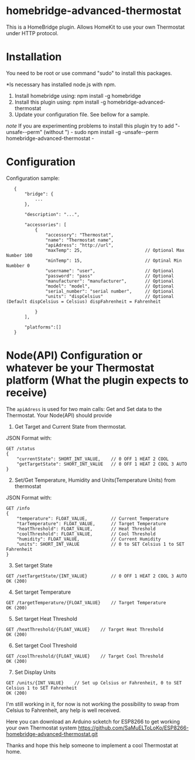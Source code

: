 # homebridge-advanced-thermostat

This is a HomeBridge plugin. Allows HomeKit to use your own Thermostat under HTTP protocol.

# Installation

You need to be root or use command "sudo" to install this packages.

*Is necessary has installed node.js with npm.

1. Install homebridge using: npm install -g homebridge
2. Install this plugin using: npm install -g homebridge-advanced-thermostat
3. Update your configuration file. See bellow for a sample. 

*note* If you are experimenting problems to install this plugin try to add "-unsafe--perm" (without ")
       - sudo npm install -g -unsafe--perm homebridge-advanced-thermostat -

# Configuration

Configuration sample:

 ```
    {
        "bridge": {
            ...
        },
        
        "description": "...",

        "accessories": [
            {
                "accessory": "Thermostat",
                "name": "Thermostat name",
                "apiAdress": "http://url",
                "maxTemp": 25,                        // Optional Max Number 100
                "minTemp": 15,                        // Optinal Min Numbber 0
                "username": "user",                   // Optional
                "password": "pass"                    // Optional
                "manufacturer": "manufacturer",       // Optional
                "model": "model",                     // Optional
                "serial_number": "serial number",     // Optional
                "units": "dispCelsius"                // Optional (Default dispCelsius = Celsius) dispFahrenheit = Fahrenheit 
                
            }
        ],

        "platforms":[]
    }
```
# Node(API) Configuration or whatever be your Thermostat platform (What the plugin expects to receive)

The `apiAdress` is used for two main calls: Get and Set data to the Thermostat. Your Node(API) should provide

1. Get Target and Current State from thermostat.

  JSON Format with:
  
```
GET /status
{
    "currentState": SHORT_INT_VALUE,    // 0 OFF 1 HEAT 2 COOL
    "getTargetState": SHORT_INT_VALUE   // 0 OFF 1 HEAT 2 COOL 3 AUTO
}
```

2. Set/Get Temperature, Humidity and Units(Temperature Units) from thermostat 
  
  JSON Format with:

```
GET /info
{
    "temperature": FLOAT_VALUE,         // Current Temperature 
    "tarTemperature": FLOAT_VALUE,      // Target Temperature 
    "heatThreshold": FLOAT_VALUE,       // Heat Threshold 
    "coolThreshold": FLOAT_VALUE,       // Cool Threshold 
    "humidity": FLOAT_VALUE,            // Current Humidity
    "units": SHORT_INT_VALUE            // 0 to SET Celsius 1 to SET Fahrenheit 
}
```

3. Set target State
```
GET /setTargetState/{INT_VALUE}         // 0 OFF 1 HEAT 2 COOL 3 AUTO
OK (200)
```

4. Set target Temperature 
```
GET /targetTemperature/{FLOAT_VALUE}    // Target Temperature 
OK (200)
```

5. Set target Heat Threshold  
```
GET /heatThreshold/{FLOAT_VALUE}    // Target Heat Threshold 
OK (200)
```

6. Set target Cool Threshold  
```
GET /coolThreshold/{FLOAT_VALUE}    // Target Cool Threshold 
OK (200)
```

7. Set Display Units  
```
GET /units/{INT_VALUE}    // Set up Celsius or Fahrenheit, 0 to SET Celsius 1 to SET Fahrenheit 
OK (200)
```

I'm still working in it, for now is not working the possibility 
to swap from Celsius to Fahrenheit, any help is well received.

Here you can download an Arduino scketch for ESP8266 to get working your own Thermostat system
https://github.com/SaMuELToLoKo/ESP8266-homebridge-advanced-thermostat.git

Thanks and hope this help someone to implement a cool Thermostat at home.
